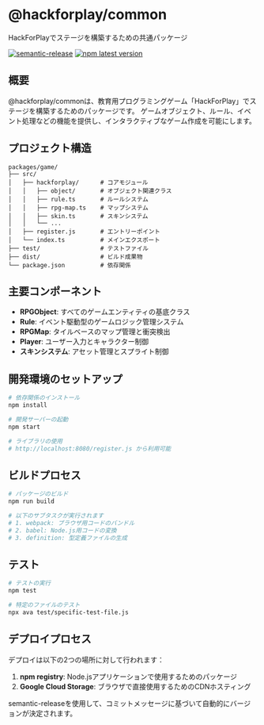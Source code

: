 # @hackforplay/common

HackForPlayでステージを構築するための共通パッケージ

[![semantic-release](https://img.shields.io/badge/%20%20%F0%9F%93%A6%F0%9F%9A%80-semantic--release-e10079.svg)](https://github.com/semantic-release/semantic-release)
[![npm latest version](https://img.shields.io/npm/v/@hackforplay/common/latest.svg)](https://www.npmjs.com/package/@hackforplay/common)

## 概要

@hackforplay/commonは、教育用プログラミングゲーム「HackForPlay」でステージを構築するためのパッケージです。
ゲームオブジェクト、ルール、イベント処理などの機能を提供し、インタラクティブなゲーム作成を可能にします。

## プロジェクト構造

```
packages/game/
├── src/
│   ├── hackforplay/      # コアモジュール
│   │   ├── object/       # オブジェクト関連クラス
│   │   ├── rule.ts       # ルールシステム
│   │   ├── rpg-map.ts    # マップシステム
│   │   ├── skin.ts       # スキンシステム
│   │   └── ...
│   ├── register.js       # エントリーポイント
│   └── index.ts          # メインエクスポート
├── test/                 # テストファイル
├── dist/                 # ビルド成果物
└── package.json          # 依存関係
```

## 主要コンポーネント

- **RPGObject**: すべてのゲームエンティティの基底クラス
- **Rule**: イベント駆動型のゲームロジック管理システム
- **RPGMap**: タイルベースのマップ管理と衝突検出
- **Player**: ユーザー入力とキャラクター制御
- **スキンシステム**: アセット管理とスプライト制御

## 開発環境のセットアップ

```bash
# 依存関係のインストール
npm install

# 開発サーバーの起動
npm start

# ライブラリの使用
# http://localhost:8080/register.js から利用可能
```

## ビルドプロセス

```bash
# パッケージのビルド
npm run build

# 以下のサブタスクが実行されます
# 1. webpack: ブラウザ用コードのバンドル
# 2. babel: Node.js用コードの変換
# 3. definition: 型定義ファイルの生成
```

## テスト

```bash
# テストの実行
npm test

# 特定のファイルのテスト
npx ava test/specific-test-file.js
```

## デプロイプロセス

デプロイは以下の2つの場所に対して行われます：

1. **npm registry**: Node.jsアプリケーションで使用するためのパッケージ
2. **Google Cloud Storage**: ブラウザで直接使用するためのCDNホスティング

semantic-releaseを使用して、コミットメッセージに基づいて自動的にバージョンが決定されます。
